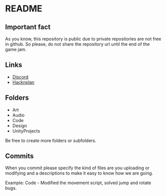 # README

## Important fact
As you know, this repository is public due to private repositories are not free in github. So please, do not share the repository url until the end of the game jam.

## Links
* [Discord](https://discord.gg/6hEvkwH)
* [Hacknplan](https://app.hacknplan.com/p/32931/summary)

## Folders
* Art
* Audio
* Code
* Design
* UnityProjects

Be free to create more folders or subfolders.


## Commits
When you commit please specify the kind of files are you uploading or modifying and a descriptions to make it easy to know how we are going.

Example: Code - Modified the movement script, solved jump and rotate bugs. 
